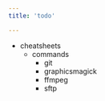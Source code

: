 ```yaml
---
title: 'todo'

---
```


- cheatsheets
  - commands
    - git
    - graphicsmagick
    - ffmpeg
    - sftp
